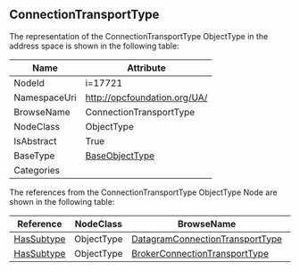 <!-- objecttype -->
## ConnectionTransportType
  
<!-- end of text -->
The representation of the ConnectionTransportType ObjectType in the address space is shown in the following table:  

|Name|Attribute|
|---|---|
|NodeId|i=17721|
|NamespaceUri|http://opcfoundation.org/UA/|
|BrowseName|ConnectionTransportType|
|NodeClass|ObjectType|
|IsAbstract|True|
|BaseType|[BaseObjectType](../../ObjectTypes/BaseObjectType/readme.md)|
|Categories||

The references from the ConnectionTransportType ObjectType Node are shown in the following table:  

|Reference|NodeClass|BrowseName|DataType|TypeDefinition|ModellingRule|
|---|---|---|---|---|---|
|[HasSubtype](../../ReferenceTypes/HasSubtype/readme.md)|ObjectType|[DatagramConnectionTransportType](#DatagramConnectionTransportType)||||
|[HasSubtype](../../ReferenceTypes/HasSubtype/readme.md)|ObjectType|[BrokerConnectionTransportType](#BrokerConnectionTransportType)||||


